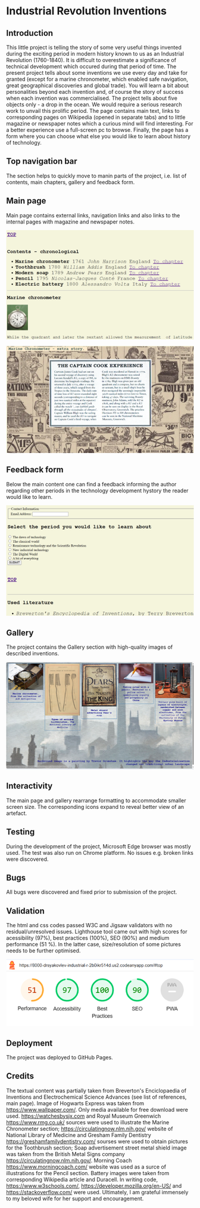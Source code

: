 # Industrial Revolution Inventions

## Introduction

This little project is telling the story of some very useful things invented during the exciting period in modern history known to us as an Industrial Revolution (1760-1840). It is difficult to overestimate a significance of technical development which occured during that period of time. The present project tells about some inventions we use every day and take for granted (except for a marine chronometer, which enabled safe navigation, great geographical discoveries and global trade). You will learn a bit about personalities beyond each invention and, of course the story of success when each invention was commercialised. The project tells about five objects only - a drop in the ocean. We would require a serious research work to unvail this prolific period. The page contains main text, links to corresponding pages on Wikipedia (opened in separate tabs) and to little magazine or newspaper notes which a curious mind will find interesting. For a better experience use a full-screen pc to browse. Finally, the page has a form where you can choose what else you would like to learn about history of technology.

## Top navigation bar

The section helps to quickly move to manin parts of the project, i.e. list of contents, main chapters, gallery and feedback form.

## Main page

Main page contains external links, navigation links and also links to the internal pages with magazine and newspaper notes.

![Main page features](./assets/images/main-page-snap-1.png "Main page features")

![Extra-story](./assets/images/extraread-snap-4.png "Extra-story")

## Feedback form

Below the main content one can find a feedback informing the author regarding other periods in the technology development hystory the reader would like to learn.

![Feedback form](./assets/images/main-page-snap-2.png "Feedback form")

## Gallery

The project contains the Gallery section with high-quality images of described inventions.

![Gallery](./assets/images/gallery-snap-3.png "Gallery")

## Interactivity

The main page and gallery rearrange formatting to accommodate smaller screen size. The corresponding icons expand to reveal better view of an artefact.

## Testing

During the development of the project, Microsoft Edge browser was mostly used. The test was also run on Chrome platform. No issues e.g. broken links were discovered.

## Bugs

All bugs were discovered and fixed prior to submission of the project.

## Validation

The html and css codes passed W3C and Jigsaw validators with no residual/unresolved issues. Lighthouse tool came out with high scores for acessibility (97%), best practices (100%), SEO (90%) and medium performance (51 %). In the latter case, size/resolution of some pictures needs to be further optimised.

![Lighthouse snapshot](./assets/images/lighthouse-test.png "Lighthouse assessment statistics")

## Deployment

The project was deployed to GitHub Pages.

## Credits

The textual content was partially taken from Breverton's Enciclopaedia of Inventions and Electrochemical Science Advances (see list of references, main page). Image of Hogwarts Express was taken from <https://www.wallpaper.com/>. Only media available for free download were used. <https://watchesbysjx.com> and Royal Museum Greenwich <https://www.rmg.co.uk/> sources were used to illustrate the Marine Chronometer section; <https://circulatingnow.nlm.nih.gov/> website of National Library of Medicine and Gresham Family Dentistry <https://greshamfamilydentistry.com/> sourses were used to obtain pictures for the Toothbrush section; Soap advertisement street metal shield image was taken from the British Metal Signs company <https://circulatingnow.nlm.nih.gov/>. Morning Coach <https://www.morningcoach.com/> website was used as a surce of illustrations for the Pencil section. Battery images were taken from corresponding Wikipedia article and Duracell. In writing code, <https://www.w3schools.com/>, <https://developer.mozilla.org/en-US/> and <https://stackoverflow.com/> were used. Ultimately, I am grateful immensely to my beloved wife for her support and encouragement.
